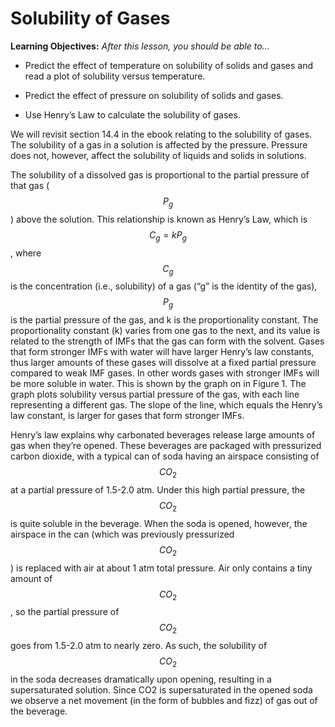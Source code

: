 # Solubility of Gases


**Learning Objectives:** _After this lesson, you should be able to…_


* Predict the effect of temperature on solubility of solids and gases and read a plot of solubility versus temperature.

* Predict the effect of pressure on solubility of solids and gases.

* Use Henry’s Law to calculate the solubility of gases.



We will revisit section 14.4 in the ebook relating to the solubility of gases.  The solubility of a gas in a solution is affected by the pressure. Pressure does not, however, affect the solubility of liquids and solids in solutions. 


The solubility of a dissolved gas is proportional to the partial pressure of that gas ($$P_g$$) above the solution. This relationship is known as Henry’s Law, which is $$C_g=kP_g$$, where $$C_g$$ is the concentration (i.e., solubility) of a gas (“g” is the identity of the gas), $$P_g$$ is the partial pressure of the gas, and k is the proportionality constant. The proportionality constant (k) varies from one gas to the next, and its value is related to the strength of IMFs that the gas can form with the solvent. Gases that form stronger IMFs with water will have larger Henry’s law constants, thus larger amounts of these gases will dissolve at a fixed partial pressure compared to weak IMF gases. In other words gases with stronger IMFs will be more soluble in water. This is shown by the graph on in Figure 1. The graph plots solubility versus partial pressure of the gas, with each line representing a different gas. The slope of the line, which equals the Henry’s law constant, is larger for gases that form stronger IMFs. 

Henry’s law explains why carbonated beverages release large amounts of gas when they’re opened. These beverages are packaged with pressurized carbon dioxide, with a typical can of soda having an airspace consisting of $$CO_2$$ at a partial pressure of 1.5-2.0 atm. Under this high partial pressure, the $$CO_2$$ is quite soluble in the beverage. When the soda is opened, however, the airspace in the can (which was previously pressurized $$CO_2$$) is replaced with air at about 1 atm total pressure. Air only contains a tiny amount of $$CO_2$$, so the partial pressure of $$CO_2$$ goes from 1.5-2.0 atm to nearly zero. As such, the solubility of $$CO_2$$ in the soda decreases dramatically upon opening, resulting in a supersaturated solution. Since CO2 is supersaturated in the opened soda we observe a net movement (in the form of bubbles and fizz) of gas out of the beverage. 

 
